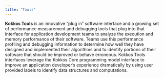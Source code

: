 ```yaml
---
title: "Tools"
---
```


**Kokkos Tools** is an innovative “plug in” software interface and a growing set of performance measurement and debugging tools that plug into that interface for application development teams to analyze the execution and memory performance of their software. Teams use this performance profiling and debugging information to determine how well they have designed and implemented their algorithms and to identify portions of their software that should be improved or behave erroneous. Kokkos Tools interfaces  leverage the Kokkos Core programming model interface to improve an application developer’s experience dramatically by using user provided labels to identify data structures and computations.
